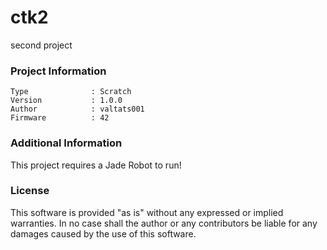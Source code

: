 ctk2
================

second project

### Project Information
```
Type              : Scratch
Version           : 1.0.0
Author            : valtats001
Firmware          : 42
```

### Additional Information
This project requires a Jade Robot to run!

### License
This software is provided "as is" without any expressed or implied warranties.  In no case shall the author or any contributors be liable for any damages caused by the use of this software.

